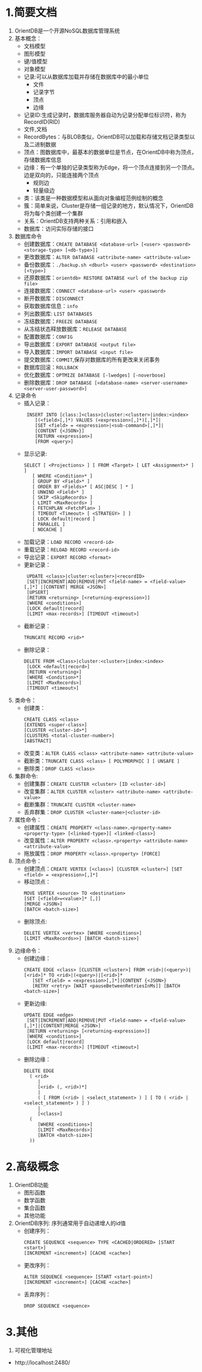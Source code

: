 # 1.简要文档
1. OrientDB是一个开源NoSQL数据库管理系统
2. 基本概念：
    - 文档模型
    - 图形模型
    - 键/值模型
    - 对象模型
    - 记录:可以从数据库加载并存储在数据库中的最小单位
        - 文件
        - 记录字节
        - 顶点
        - 边缘
    - 记录ID:生成记录时，数据库服务器自动为记录分配单位标识符，称为 RecordID(RID)
    - 文件,文档
    - RecordBytes：与BLOB类似，OrientDB可以加载和存储文档记录类型以及二进制数据
    - 顶点：图数据库中，最基本的数据单位是节点，在OrientDB中称为顶点，存储数据库信息
    - 边缘：有一个单独的记录类型称为Edge，将一个顶点连接到另一个顶点。边是双向的，只能连接两个顶点
        - 规则边
        - 轻量级边
    - 类：该类是一种数据模型和从面向对象编程范例绘制的概念
    - 簇：简单来说，Cluster是存储一组记录的地方，默认情况下，OrientDB将为每个类创建一个集群
    - 关系：OrientDB支持两种关系：引用和嵌入
    - 数据库：访问实际存储的接口
3. 数据库命令
    - 创建数据库：`CREATE DATABASE <database-url> [<user> <password> <storage-type> [<db-type>]]` 
    - 更改数据库：`ALTER DATABASE <attribute-name> <attribute-value>`
    - 备份数据库：`./backup.sh <dburl> <user> <password> <destination> [<type>]`
    - 还原数据库：`orientdb> RESTORE DATABSE <url of the backup zip file>`
    - 连接数据库：`CONNECT <database-url> <user> <password>`
    - 断开数据库：`DISCONNECT`
    - 获取数据库信息：`info`
    - 列出数据库: `LIST DATABASES`
    - 冻结数据库：`FREEZE DATABASE`
    - 从冻结状态释放数据库：`RELEASE DATABASE`
    - 配置数据库：`CONFIG`
    - 导出数据库：`EXPORT DATABASE <output file>`
    - 导入数据库：`IMPORT DATABASE <input file>`
    - 提交数据库：`COMMIT`,保存对数据库的所有更改来关闭事务
    - 数据库回滚：`ROLLBACK`
    - 优化数据库：`OPTMIZE DATABASE [-lwedges] [-noverbose] `
    - 删除数据库：`DROP DATABASE [<database-name> <server-username> <server-user-password>]`
4. 记录命令
    - 插入记录：
       ```
        INSERT INTO [class:]<class>|cluster:<cluster>|index:<index> 
           [(<field>[,]*) VALUES (<expression>[,]*)[,]*]| 
           [SET <field> = <expression>|<sub-command>[,]*]| 
           [CONTENT {<JSON>}] 
           [RETURN <expression>]  
           [FROM <query>] 
       ```
    - 显示记录:
        ```
        SELECT [ <Projections> ] [ FROM <Target> [ LET <Assignment>* ] ] 
           [ WHERE <Condition>* ] 
           [ GROUP BY <Field>* ] 
           [ ORDER BY <Fields>* [ ASC|DESC ] * ] 
           [ UNWIND <Field>* ] 
           [ SKIP <SkipRecords> ] 
           [ LIMIT <MaxRecords> ] 
           [ FETCHPLAN <FetchPlan> ] 
           [ TIMEOUT <Timeout> [ <STRATEGY> ] ]
           [ LOCK default|record ] 
           [ PARALLEL ] 
           [ NOCACHE ] 
        ```
    - 加载记录：`LOAD RECORD <record-id>`
    - 重载记录：`RELOAD RECORD <record-id>`
    - 导出记录：`EXPORT RECORD <format>`
    - 更新记录：
        ```
         UPDATE <class>|cluster:<cluster>|<recordID> 
         [SET|INCREMENT|ADD|REMOVE|PUT <field-name> = <field-value>[,]*] |[CONTENT| MERGE <JSON>] 
         [UPSERT] 
         [RETURN <returning> [<returning-expression>]] 
         [WHERE <conditions>] 
         [LOCK default|record] 
         [LIMIT <max-records>] [TIMEOUT <timeout>] 
        ```
    - 截断记录：
        ```
      TRUNCATE RECORD <rid>* 
        ```
    - 删除记录：
        ```
        DELETE FROM <Class>|cluster:<cluster>|index:<index> 
         [LOCK <default|record>] 
         [RETURN <returning>] 
         [WHERE <Condition>*] 
         [LIMIT <MaxRecords>] 
         [TIMEOUT <timeout>]
        ```
5. 类命令：
    - 创建类：
       ```
      CREATE CLASS <class> 
      [EXTENDS <super-class>] 
      [CLUSTER <cluster-id>*] 
      [CLUSTERS <total-cluster-number>] 
      [ABSTRACT]
        ```
    - 改变类：`ALTER CLASS <class> <attribute-name> <attribute-value> `
    - 截断类：`TRUNCATE CLASS <class> [ POLYMORPHIC ] [ UNSAFE ]`
    - 删除类：`DROP CLASS <class> `
6. 集群命令:
    - 创建集群：`CREATE CLUSTER <cluster> [ID <cluster-id>] `
    - 改变集群：`ALTER CLUSTER <cluster> <attribute-name> <attribute-value>`
    - 截断集群：`TRUNCATE CLUSTER <cluster-name>`
    - 丢弃群集：`DROP CLUSTER <cluster-name>|<cluster-id>`
7. 属性命令：
    - 创建属性：`CREATE PROPERTY <class-name>.<property-name> <property-type> [<linked-type>][ <linked-class>]`
    - 改变属性：`ALTER PROPERTY <class>.<property> <attribute-name> <attribute-value>`
    - 拖放属性：`DROP PROPERTY <class>.<property> [FORCE]`
8. 顶点命令：
    - 创建顶点：`CREATE VERTEX [<class>] [CLUSTER <cluster>] [SET <field> = <expression>[,]*]`
    - 移动顶点：
        ```
        MOVE VERTEX <source> TO <destination> 
        [SET [<field>=<value>]* [,]] 
        [MERGE <JSON>] 
        [BATCH <batch-size>] 
        ```
    - 删除顶点:
        ```
        DELETE VERTEX <vertex> [WHERE <conditions>] 
        [LIMIT <MaxRecords>>] [BATCH <batch-size>]
        ```
9. 边缘命令：
    - 创建边缘：
        ```
      CREATE EDGE <class> [CLUSTER <cluster>] FROM <rid>|(<query>)|[<rid>]* TO <rid>|(<query>)|[<rid>]* 
           [SET <field> = <expression>[,]*]|CONTENT {<JSON>} 
           [RETRY <retry> [WAIT <pauseBetweenRetriesInMs]] [BATCH <batch-size>]
        ```
     - 更新边缘:
         ```
       UPDATE EDGE <edge>  
          [SET|INCREMENT|ADD|REMOVE|PUT <field-name> = <field-value> [,]*]|[CONTENT|MERGE <JSON>] 
          [RETURN <returning> [<returning-expression>]] 
          [WHERE <conditions>] 
          [LOCK default|record] 
          [LIMIT <max-records>] [TIMEOUT <timeout>]
        ```
     - 删除边缘：
        ```
       DELETE EDGE  
          ( <rid> 
             | 
             [<rid> (, <rid>)*] 
             | 
             ( [ FROM (<rid> | <select_statement> ) ] [ TO ( <rid> | <select_statement> ) ] ) 
             | 
             [<class>]  
          ( 
             [WHERE <conditions>] 
             [LIMIT <MaxRecords>]  
             [BATCH <batch-size>]
          ))
        ```
       
# 2.高级概念
1. OrientDB功能
    - 图形函数
    - 数学函数
    - 集合函数
    - 其他功能
2. OrientDB序列: 序列通常用于自动递增人的id值
    - 创建序列：
       ```
      CREATE SEQUENCE <sequence> TYPE <CACHED|ORDERED> [START <start>]  
      [INCREMENT <increment>] [CACHE <cache>]
       ```
    - 更改序列：
        ```
       ALTER SEQUENCE <sequence> [START <start-point>] 
       [INCREMENT <increment>] [CACHE <cache>]
        ```
   - 丢弃序列：
        ```
        DROP SEQUENCE <sequence>
        ```


# 3.其他
1. 可视化管理地址
- http://localhost:2480/





